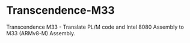# Transcendence-M33
Transcendence M33 - Translate PL/M code and Intel 8080 Assembly to M33 (ARMv8-M) Assembly.
